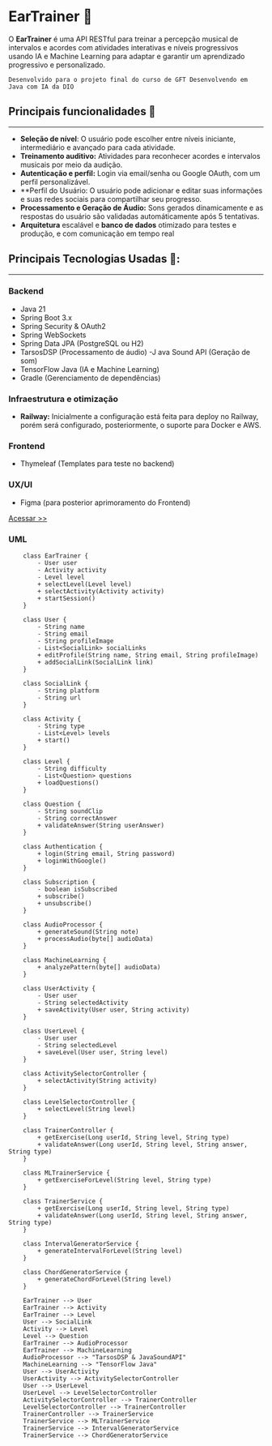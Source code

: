# EarTrainer 🎵
O **EarTrainer** é uma API RESTful para treinar a percepção musical de intervalos e acordes com atividades interativas e níveis progressivos usando IA e Machine Learning para adaptar e garantir um aprendizado progressivo e personalizado.

`Desenvolvido para o projeto final do curso de GFT Desenvolvendo em Java com IA da DIO`

## Principais funcionalidades 🔆
---
- **Seleção de nível**: O usuário pode escolher entre níveis iniciante, intermediário e avançado para cada atividade.
- **Treinamento auditivo:** Atividades para reconhecer acordes e intervalos musicais por meio da audição.
- **Autenticação e perfil:** Login via email/senha ou Google OAuth, com um perfil personalizável.
- **Perfil do Usuário: O usuário pode adicionar e editar suas informações e suas redes sociais para compartilhar seu progresso.
- **Processamento e Geração de Áudio:** Sons gerados dinamicamente e as respostas do usuário são validadas automáticamente após 5 tentativas.
- **Arquitetura** escalável e **banco de dados** otimizado para testes e produção, e com comunicação em tempo real



## Principais Tecnologias Usadas 💾:
---

### Backend

- Java 21
- Spring Boot 3.x
- Spring Security & OAuth2
- Spring WebSockets
- Spring Data JPA (PostgreSQL ou H2)
- TarsosDSP (Processamento de áudio)
-J ava Sound API (Geração de som)
- TensorFlow Java (IA e Machine Learning)
- Gradle (Gerenciamento de dependências)

### Infraestrutura e otimização

- **Railway:** Inicialmente a configuração está feita para deploy no Railway, porém será configurado, posteriormente, o suporte para Docker e AWS.


### Frontend

- Thymeleaf (Templates para teste no backend)


### UX/UI 

- Figma (para posterior aprimoramento do Frontend)

[Acessar >>](https://www.figma.com/design/nWdoJYqm70ZisZ8qdeG17V/EarTrainer?node-id=0-1&t=5aYB5z8hnFgClNc2-1)

### UML

``` mermaidclassDiagram
    class EarTrainer {
        - User user
        - Activity activity
        - Level level
        + selectLevel(Level level)
        + selectActivity(Activity activity)
        + startSession()
    }

    class User {
        - String name
        - String email
        - String profileImage
        - List<SocialLink> socialLinks
        + editProfile(String name, String email, String profileImage)
        + addSocialLink(SocialLink link)
    }

    class SocialLink {
        - String platform
        - String url
    }

    class Activity {
        - String type 
        - List<Level> levels
        + start()
    }

    class Level {
        - String difficulty 
        - List<Question> questions
        + loadQuestions()
    }

    class Question {
        - String soundClip
        - String correctAnswer
        + validateAnswer(String userAnswer)
    }

    class Authentication {
        + login(String email, String password)
        + loginWithGoogle()
    }

    class Subscription {
        - boolean isSubscribed
        + subscribe()
        + unsubscribe()
    }

    class AudioProcessor {
        + generateSound(String note)
        + processAudio(byte[] audioData)
    }

    class MachineLearning {
        + analyzePattern(byte[] audioData)
    }

    class UserActivity {
        - User user
        - String selectedActivity
        + saveActivity(User user, String activity)
    }

    class UserLevel {
        - User user
        - String selectedLevel
        + saveLevel(User user, String level)
    }

    class ActivitySelectorController {
        + selectActivity(String activity)
    }

    class LevelSelectorController {
        + selectLevel(String level)
    }

    class TrainerController {
        + getExercise(Long userId, String level, String type)
        + validateAnswer(Long userId, String level, String answer, String type)
    }

    class MLTrainerService {
        + getExerciseForLevel(String level, String type)
    }

    class TrainerService {
        + getExercise(Long userId, String level, String type)
        + validateAnswer(Long userId, String level, String answer, String type)
    }

    class IntervalGeneratorService {
        + generateIntervalForLevel(String level)
    }

    class ChordGeneratorService {
        + generateChordForLevel(String level)
    }

    EarTrainer --> User
    EarTrainer --> Activity
    EarTrainer --> Level
    User --> SocialLink
    Activity --> Level
    Level --> Question
    EarTrainer --> AudioProcessor
    EarTrainer --> MachineLearning
    AudioProcessor --> "TarsosDSP & JavaSoundAPI"
    MachineLearning --> "TensorFlow Java"
    User --> UserActivity
    UserActivity --> ActivitySelectorController
    User --> UserLevel
    UserLevel --> LevelSelectorController
    ActivitySelectorController --> TrainerController
    LevelSelectorController --> TrainerController
    TrainerController --> TrainerService
    TrainerService --> MLTrainerService
    TrainerService --> IntervalGeneratorService
    TrainerService --> ChordGeneratorService
```

